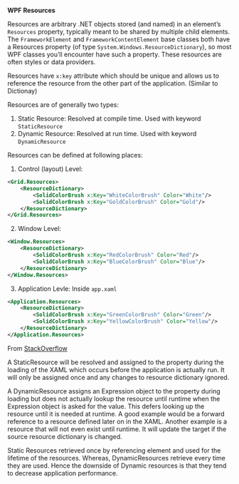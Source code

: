 **WPF Resources**

Resources are arbitrary .NET objects stored (and named) in an element’s `Resources` property, typically meant to be shared by multiple child elements. The `FrameworkElement` and `FrameworkContentElement` base classes both have a Resources property (of type `System.Windows.ResourceDictionary`), so most WPF classes you’ll encounter have such a property. These resources are often styles or data providers.

Resources have `x:key` attribute which should be unique and allows us to reference the resource from the other part of the application. (Similar to Dictionay)

Resources are of generally two types:
1. Static Resource: Resolved at compile time. Used with keyword `StaticResource`
2. Dynamic Resource: Resolved at run time. Used with keyword `DynamicResource`

Resources can be defined at following places:
1. Control (layout) Level:
```XML
<Grid.Resources>
    <ResourceDictionary>
        <SolidColorBrush x:Key="WhiteColorBrush" Color="White"/>
        <SolidColorBrush x:Key="GoldColorBrush" Color="Gold"/>
    </ResourceDictionary>
</Grid.Resources>
```
2. Window Level:
```XML
<Window.Resources>
    <ResourceDictionary>
        <SolidColorBrush x:Key="RedColorBrush" Color="Red"/>
        <SolidColorBrush x:Key="BlueColorBrush" Color="Blue"/>
    </ResourceDictionary>
</Window.Resources>
```
3. Application Levle: Inside `app.xaml`
```XML
<Application.Resources>
    <ResourceDictionary>
        <SolidColorBrush x:Key="GreenColorBrush" Color="Green"/>
        <SolidColorBrush x:Key="YellowColorBrush" Color="Yellow"/>
    </ResourceDictionary>
</Application.Resources>
```

From [StackOverflow](https://stackoverflow.com/a/200875/1296450)

A StaticResource will be resolved and assigned to the property during the loading of the XAML which occurs before the application is actually run. It will only be assigned once and any changes to resource dictionary ignored.

A DynamicResource assigns an Expression object to the property during loading but does not actually lookup the resource until runtime when the Expression object is asked for the value. This defers looking up the resource until it is needed at runtime. A good example would be a forward reference to a resource defined later on in the XAML. Another example is a resource that will not even exist until runtime. It will update the target if the source resource dictionary is changed.

Static Resources retrieved once by referencing element and used for the lifetime of the resources. Whereas, DynamicResources retrieve every time they are used. Hence the downside of Dynamic resources is that they tend to decrease application performance.

